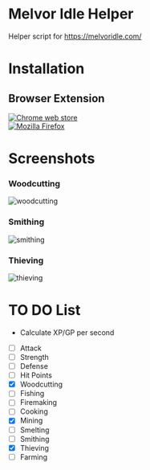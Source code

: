 # Melvor Idle Helper
Helper script for https://melvoridle.com/

# Installation

## Browser Extension
[![Chrome web store](https://img.shields.io/chrome-web-store/v/oohpcmhalnghhalafmmikpjcmmdnlelb?color=4285F4&logo=google-chrome&style=flat-square)](https://chrome.google.com/webstore/detail/melvor-idle-helper/oohpcmhalnghhalafmmikpjcmmdnlelb)<br/>
[![Mozilla Firefox](https://img.shields.io/amo/v/melvor-idle-helper?color=FF9400&logo=mozilla-firefox&style=flat-square)](https://addons.mozilla.org/en-US/firefox/addon/melvor-idle-helper/)

# Screenshots

### Woodcutting
![woodcutting](https://i.imgur.com/haCNvPH.png)
### Smithing
![smithing](https://i.imgur.com/5CSXraL.png)
### Thieving
![thieving](https://i.imgur.com/2nC7K7L.png)

# TO DO List

- Calculate XP/GP per second
 - [ ] Attack
 - [ ] Strength
 - [ ] Defense
 - [ ] Hit Points
 - [x] Woodcutting
 - [ ] Fishing
 - [ ] Firemaking
 - [ ] Cooking
 - [x] Mining
 - [ ] Smelting
 - [ ] Smithing
 - [x] Thieving
 - [ ] Farming
